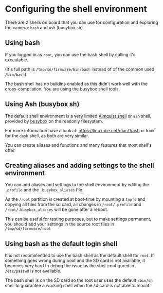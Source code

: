 # Configuring the shell environment

There are 2 shells on board that you can use for configuration and exploring the camera: `bash` and `ash` (busybox sh)

## Using bash

If you logged in as `root`, you can use the bash shell by calling it's executable.

(It's full path is `/tmp/sd/firmware/bin/bash` instead of of the common used `/bin/bash`).

The bash shell has no buildins enabled as this didn't work well with the cross-compilation. You are using the busybox shell tools.


## Using Ash (busybox sh)

The default shell environment is a very limited [Almquist shell](https://en.wikipedia.org/wiki/Almquist_shell) or `ash` shell,
provided by [busybox](https://busybox.net) on the readonly filesystem.

For more information have a look at: https://linux.die.net/man/1/ash or look for the `dash` shell,
as both are very similar.

You can create aliases and functions and many features that most shell's offer.


## Creating aliases and adding settings to the shell environment

You can add aliases and settings to the shell environment by editing the `.profile` and the `.busybox_aliases` file.

As the `/root` partition is created at boot-time by mounting a `tmpfs` and copying all files from the sd card,
all changes in `/root/.profile` and `/root/.busybox_aliases` will be gone after a reboot.

This can be useful for testing purposes, but to make settings permanent,
you should add your settings in the source root files in `/tmp/sd/firmware/root`


## Using bash as the default login shell

It is not recommended to use the bash shell as the default shell for `root`. If something goes wrong during boot and the SD card is not available, it becomes very hard to debug the issue as the shell configured in `/etc/passwd` is not available.

The bash shell is on the SD card so the root user uses the default `/bin/sh` shell to guarantee a working shell when the sd card is not able to mount.
